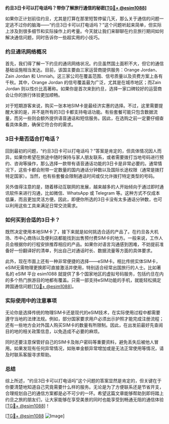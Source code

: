 **约旦3日卡可以打电话吗？带你了解旅行通信的秘密[[TG💪+ @esim1088](https://t.me/s/esim1088)]**

如果你正计划前往约旦，尤其是打算在那里短暂停留几天，那么关于通信的问题一定逃不过你的脑海——“约旦3日卡可以打电话吗？”这个问题听起来简单，但实际上涉及到很多细节和实际操作上的考量。今天就让我们来聊聊在约旦旅行期间如何解决通信问题，同时告诉你一些超实用的小技巧。

### 约旦通讯网络概况

首先，我们得了解一下约旦的通讯网络状况。约旦虽然国土面积不大，但它的通信基础设施相当发达。目前，该国主要由三家运营商提供服务：Orange Jordan、Zain Jordan 和 Umniah。这三家公司在覆盖范围、信号质量以及资费方案上各有千秋。其中，Orange Jordan 的信号覆盖最为广泛，尤其是在城市地区；而Zain Jordan 则以性价比高著称。如果你是首次来到约旦，选择一家口碑较好的运营商会让你的旅行体验更加顺畅。

对于短期游客来说，购买一张本地SIM卡是最经济实惠的选择。不过，这里需要提醒大家的是，并不是所有的3日卡都支持电话功能。有些套餐可能只包含数据流量，而另一些则会额外提供语音通话和短信服务。因此，在选购之前一定要仔细查看具体条款，确保它符合你的需求。

### 3日卡是否适合打电话？

回到最初的问题，“约旦3日卡可以打电话吗？”答案是肯定的，但具体情况因人而异。如果你希望在旅途中随时保持与家人朋友联系，或者需要拨打当地号码进行预约、咨询等操作，那么选择一款带有语音通话功能的3日卡是非常必要的。通常情况下，这些卡都会附带一定数量的国内通话分钟数以及国际长途权限（通常是拨打特定国家）。当然，也有些套餐会限制通话时间或仅允许拨打特定类型的号码。

另外值得注意的是，随着移动互联网的发展，越来越多的人开始倾向于通过即时通讯软件来进行沟通，比如微信、WhatsApp 或 Telegram 等。这种方式不仅成本低廉，而且更加灵活方便。因此，即便你所选的3日卡没有太多通话分钟数，也可以利用这些工具来满足日常交流需求。

### 如何买到合适的3日卡？

既然决定使用本地SIM卡了，接下来就是如何挑选合适的产品了。在约旦各大机场、市中心商场以及便利店都能找到出售预付费SIM卡的地方。一般来说，工作人员会根据你的行程安排推荐相应的产品。如果你对语言沟通感到困难，不妨提前准备好一份翻译好的清单，列出自己对通话时长、数据流量等方面的具体要求。

此外，现在市面上还有一种非常便捷的选择——eSIM卡。相比传统实体SIM卡，eSIM无需物理更换即可直接激活并使用，特别适合经常出国旅行的人士。比如著名的 eSIM 平台 esim1088 就提供了多个国家地区的虚拟号码服务，包括约旦在内的多个热门旅游目的地都有覆盖。只需一部支持eSIM功能的手机，就能轻松搞定跨国通信问题[[TG💪+ @esim1088](https://t.me/s/esim1088)]。

### 实际使用中的注意事项

无论你是选择传统的物理SIM卡还是现代的eSIM技术，在实际使用过程中都需要遵守当地的法律法规。例如，部分国家要求用户必须出示护照才能完成注册流程；还有一些地方会对外国人购买SIM卡的数量有所限制。因此，在出发前最好先查阅目的地的相关政策信息，以免造成不必要的麻烦。

同时还要注意保管好自己的SIM卡及账户密码等重要资料，避免丢失后被他人冒用。如果发现有任何异常情况，如账单金额异常增加或是无法正常使用等情况，请及时联系客服寻求帮助。

### 总结

综上所述，“约旦3日卡可以打电话吗”这个问题的答案显然是肯定的，但关键在于你要清楚地知道自己究竟需要什么样的服务。无论是为了方便联系还是节省开支，合理规划自己的通信方案都是必不可少的一环。希望这篇文章能够帮助到即将踏上约旦之旅的朋友们，让大家能够在享受美景的同时也能享受到畅通无阻的通信体验[[TG💪+ @esim1088](https://t.me/s/esim1088)]！

[[TG💪+ @esim1088](https://t.me/s/esim1088) ![Image](https://i.postimg.cc/4NQfJmqS/Snipaste-2025-05-13-00-14-12.png)]
